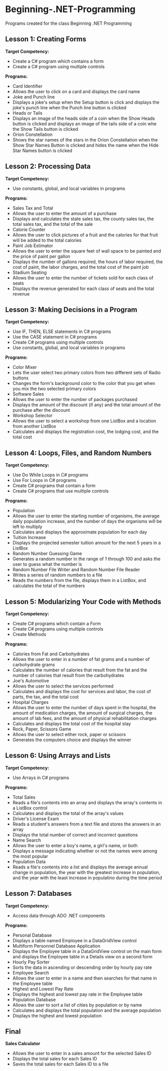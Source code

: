 # Beginning-.NET-Programming
Programs created for the class Beginning .NET Programming

## Lesson 1: Creating Forms
**Target Competency:**
* Create a C# program which contains a form
* Create a C# program using multiple controls

**Programs:**
* Card Identifier
 * Allows the user to click on a card and displays the card name
* Joke and Punch line
 * Displays a joke's setup when the Setup button is click and displays the joke's punch line when the Punch line button is clicked
* Heads or Tails
 * Displays an image of the heads side of a coin when the Show Heads button is clicked and displays an image of the tails side of a coin whe the Show Tails button is clicked
* Orion Constellation
 * Shows the star names of the stars in the Orion Constellation when the Show Star Names Button is clicked and hides the name when the Hide Star Names button is clicked

## Lesson 2: Processing Data
**Target Competency:**
* Use constants, global, and local variables in programs

**Programs:**
* Sales Tax and Total
 * Allows the user to enter the amount of a purchase
 * Displays and calculates the state sales tax, the county sales tax, the total sales tax, and the total of the sale
* Calorie Counter
 * Allows the user to click pictures of a fruit and the calories for that fruit will be added to the total calories
* Paint Job Estimator
 * Allows the user to enter the square feet of wall space to be painted and the price of paint per gallon
 * Displays the number of gallons required, the hours of labor required, the cost of paint, the labor charges, and the total cost of the paint job
* Stadium Seating
 * Allows the user to enter the number of tickets sold for each class of seats
 * Displays the revenue generated for each class of seats and the total revenue

## Lesson 3: Making Decisions in a Program
**Target Competency:**
* Use IF, THEN, ELSE statements in C# programs
* Use the CASE statement in C# programs
* Create C# programs using multiple controls
* Use constants, global, and local variables in programs

**Programs:**
* Color Mixer
 * Lets the user select two primary colors from two different sets of Radio buttons
 * Changes the form's background color to the color that you get when you mix the two selected primary colors
* Software Sales
 * Allows the user to enter the number of packages purchased
 * Displays the amount of the discount (if any) and the total amount of the purchase after the discount
* Workshop Selector
 * Allows the user to select a workshop from one ListBox and a location from another ListBox
 * Calculates and displays the registration cost, the lodging cost, and the total cost

## Lesson 4: Loops, Files, and Random Numbers
**Target Competency:**
* Use Do While Loops in C# programs
* Use For Loops in C# programs
* Create C# programs that contain a form
* Create C# programs that use multiple controls

**Programs:**
* Population
 * Allows the user to enter the starting number of organisms, the average daily population increase, and the number of days the organisms will be left to multiply
 * Calculates and displays the approximate population for each day
* Tuition Increase
 * Displays the projected semester tuition amount for the next 5 years in a ListBox
* Random Number Guessing Game
 * Generates a random number in the range of 1 through 100 and asks the user to guess what the number is
* Random Number File Writer and Random Number File Reader
 * Writes a series of random numbers to a file
 * Reads the numbers from the file, displays them in a ListBox, and calculates the total of the numbers

## Lesson 5: Modularizing Your Code with Methods
**Target Competency:**
* Create C# programs which contain a Form
* Create C# programs using multiple controls
* Create Methods

**Programs:**
* Calories from Fat and Carbohydrates
 * Allows the user to enter in a number of fat grams and a number of carbohydrate grams
 * Calculates the number of calories that result from the fat and the number of calories that result from the carbohydrates
* Joe's Automotive
 * Allows the user to select the services performed
 * Calculates and displays the cost for services and labor, the cost of parts, the tax, and the total cost
* Hospital Charges
 * Allows the user to enter the number of days spent in the hospital, the amount of medication charges, the amount of surgical charges, the amount of lab fees, and the amount of physical rehabilitation charges
 * Calculates and displays the total cost of the hospital stay
* Rock, Paper, Scissors Game
 * Allows the user to select either rock, paper or scissors
 * Generates the computers choice and displays the winner

## Lesson 6: Using Arrays and Lists
**Target Competency:**
* Use Arrays in C# programs

**Programs:**
* Total Sales
 * Reads a file's contents into an array and displays the array's contents in a ListBox control
 * Calculates and displays the total of the array's values
* Driver's License Exam
 * Reads a student's answers from a text file and stores the answers in an array
 * Displays the total number of correct and incorrect questions
* Name Search
 * Allows the user to enter a boy's name, a girl's name, or both
 * Displays a message indicating whether or not the names were among the most popular
* Population Data
 * Reads a file's contents into a list and displays the average annual change in population, the year with the greatest increase in population, and the year with the least increase in populatino during the time period

## Lesson 7: Databases
**Target Competency:**
* Access data through ADO .NET components

**Programs:**
* Personal Database
 * Displays a table named Employee in a DataGridView control
* Multiform Personnel Database Application
 * Displays the Employee table in a DataGridView control on the main form and displays the Employee table in a Details view on a second form
* Hourly Pay Sorter
 * Sorts the data in ascending or descending order by hourly pay rate
* Employee Search
 * Allows the user to enter in a name and then searches for that name in the Employee table
* Highest and Lowest Pay Rate
 * Displays the highest and lowest pay rate in the Employee table
* Population Database
 * Allows the user to sort a list of cities by population or by name
 * Calculates and displays the total population and the average population
 * Displays the highest and lowest population

## Final
**Sales Calculator**
* Allows the user to enter in a sales amount for the selected Sales ID
* Displays the total sales for each Sales ID
* Saves the total sales for each Sales ID to a file

